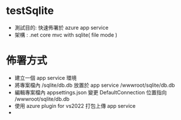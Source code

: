 # testSqlite

- 測試目的: 快速佈署於 azure app service 
- 架構 : .net core mvc with sqlite( file mode )

# 佈署方式
- 建立一個 app service 環境
- 將專案檔內 /sqlite/db.db 放置於 app service /wwwroot/sqlite/db.db
- 編輯專案檔內 appsettings.json 變更 DefaultConnection 位置指向 /wwwroot/sqlite/db.db
- 使用 azure plugin for vs2022 打包上傳 app service
- 

